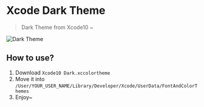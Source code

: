 # Xcode Dark Theme
> Dark Theme from Xcode10 ~

![Dark Theme](https://github.com/ZX-ZhouXiao/MarkDown-Photos/blob/master/6317EC2D-2B59-438D-A0D5-25CA98A748E6.png?raw=true)



## How to use?

1. Download `Xcode10 Dark.xccolortheme`
2. Move it into `/User/YOUR_USER_NAME/Library/Developer/Xcode/UserData/FontAndColorThemes`
3. Enjoy~